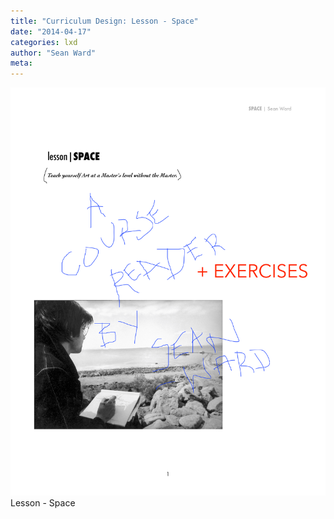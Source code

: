 ```yaml
---
title: "Curriculum Design: Lesson - Space"
date: "2014-04-17"
categories: lxd
author: "Sean Ward"
meta:
---
```


[![ Curriculum Design: Lesson - Space ](/images/lesson_SPACE.png)](/documents/lesson_SPACE-compressed.pdf) Lesson - Space